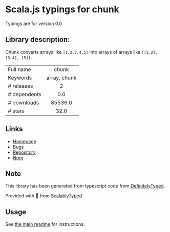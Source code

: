 
# Scala.js typings for chunk

Typings are for version 0.0

## Library description:
Chunk converts arrays like `[1,2,3,4,5]` into arrays of arrays like `[[1,2], [3,4], [5]]`.

|                    |                 |
| ------------------ | :-------------: |
| Full name          | chunk |
| Keywords           | array, chunk |
| # releases         | 2 |
| # dependents       | 0.0 |
| # downloads        | 85536.0 |
| # stars            | 32.0 |

## Links
- [Homepage](https://github.com/ryancole/chunk#readme)
- [Bugs](https://github.com/ryancole/chunk/issues)
- [Repository](https://github.com/ryancole/chunk)
- [Npm](https://www.npmjs.com/package/chunk)
    


## Note
This library has been generated from typescript code from [DefinitelyTyped](https://definitelytyped.org).

Provided with :purple_heart: from [ScalablyTyped](https://github.com/oyvindberg/ScalablyTyped)

## Usage
See [the main readme](../../readme.md) for instructions.


